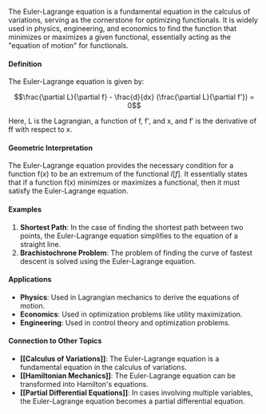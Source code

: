 The Euler-Lagrange equation is a fundamental equation in the calculus of variations, serving as the cornerstone for optimizing functionals. It is widely used in physics, engineering, and economics to find the function that minimizes or maximizes a given functional, essentially acting as the "equation of motion" for functionals.

#### Definition

The Euler-Lagrange equation is given by:

$$\frac{\partial L}{\partial f} - \frac{d}{dx} (\frac{\partial L}{\partial f'}) = 0$$

Here, L is the Lagrangian, a function of f, f′, and x, and f′ is the derivative of ff with respect to x.

#### Geometric Interpretation

The Euler-Lagrange equation provides the necessary condition for a function f(x) to be an extremum of the functional $I[f]$. It essentially states that if a function f(x) minimizes or maximizes a functional, then it must satisfy the Euler-Lagrange equation.

#### Examples

1. **Shortest Path**: In the case of finding the shortest path between two points, the Euler-Lagrange equation simplifies to the equation of a straight line.
2. **Brachistochrone Problem**: The problem of finding the curve of fastest descent is solved using the Euler-Lagrange equation.

#### Applications

- **Physics**: Used in Lagrangian mechanics to derive the equations of motion.
- **Economics**: Used in optimization problems like utility maximization.
- **Engineering**: Used in control theory and optimization problems.

#### Connection to Other Topics

- **[[Calculus of Variations]]**: The Euler-Lagrange equation is a fundamental equation in the calculus of variations.
- **[[Hamiltonian Mechanics]]**: The Euler-Lagrange equation can be transformed into Hamilton's equations.
- **[[Partial Differential Equations]]**: In cases involving multiple variables, the Euler-Lagrange equation becomes a partial differential equation.
